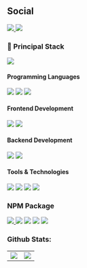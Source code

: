 ## Social
<p>
  <a href="https://youtube.com/c/AdrianCraft07">
    <img src="https://img.shields.io/youtube/channel/subscribers/UCSJAPPOzlybP_xSJj-E5W3w?color=%23FF0000&logo=youtube&logoColor=FF0000&style=for-the-badge">
  </a>
  <a href="https://agacraft.ga">
    <img src="https://img.shields.io/badge/-My%20WEB-FF0000?style=for-the-badge">
  </a>
</p>
<h3>
  🚀 Principal Stack
</h3> 
<p>
  <img src="https://img.shields.io/badge/Node.js-339933?style=for-the-badge&logo=nodedotjs&logoColor=white">
</p>
  
<h4>Programming Languages</h4>
<p>
  <img src="https://img.shields.io/badge/JavaScript-F7DF1E?style=for-the-badge&logo=javascript&logoColor=black">
  <img src="https://img.shields.io/badge/Python-00cc22?style=for-the-badge&logo=python">
  <img src="https://img.shields.io/badge/Java-AAAAAA?style=for-the-badge">
</p>
<h4>Frontend Development</h4>
<p>
  <img src="https://img.shields.io/badge/HTML5-E34F26?style=for-the-badge&logo=html5&logoColor=white">
  <img src="https://img.shields.io/badge/CSS3-1572B6?style=for-the-badge&logo=css3&logoColor=white">
</p>
<h4>Backend Development</h4>
<p>
  <img src="https://img.shields.io/badge/Node.js-339933?style=for-the-badge&logo=nodedotjs&logoColor=white">
  <img src="https://img.shields.io/badge/Express.js-000000?style=for-the-badge&logo=express&logoColor=white">
</p>
<h4>Tools & Technologies</h4>
<p>
  <img src="https://img.shields.io/badge/Git-F05032?style=for-the-badge&logo=git&logoColor=white">
  <img src="https://img.shields.io/badge/GitHub-100000?style=for-the-badge&logo=github&logoColor=white">
  <img src="ttps://img.shields.io/badge/Postman-FF6C37?style=for-the-badge&logo=Postman&logoColor=white">
  <img src="https://img.shields.io/badge/Heroku-430098?style=for-the-badge&logo=heroku&logoColor=white">
</p>

### NPM Package
<p>
  <a href="https://www.npmjs.com/package/@agacraft/http">
    <img src="https://img.shields.io/npm/v/@agacraft/http?style=for-the-badge&color=%23ff0000&label=%40agacraft%2Fhttp&logo=npm&style=flat-square">
  </a>
  <img src="https://img.shields.io/npm/v/@agacraft/fs?style=for-the-badge&color=%23ff0000&label=%40agacraft%2fs&logo=npm&style=flat-square">
  <img src="https://img.shields.io/npm/v/@agacraft/classes?style=for-the-badge&color=%23ff0000&label=%40agacraft%2Fclasses&logo=npm&style=flat-square">
  <img src="https://img.shields.io/npm/v/@agacraft/extension?style=for-the-badge&color=%23ff0000&label=%40agacraft%2Fextension&logo=npm&style=flat-square">
  <img src="https://img.shields.io/npm/v/@agacraft/functions?style=for-the-badge&color=%23ff0000&label=%40agacraft%2Ffunctions&logo=npm&style=flat-square">
</p>

### Github Stats:

<table>
  <tr>
    <td valign="top">
      <img src="https://github-readme-stats.vercel.app/api/top-langs/?username=AdrianCraft07&card_width=450em&title_color=FF0000&text_color=CC0000&icon_color=FF0000&bg_color=00000000&border_color=FF0000"/>
    </td>
    <td valign="top">
      <img src="https://github-readme-stats.vercel.app/api?username=AdrianCraft07&show_icons=true&&count_private=true&include_all_commits=true&hide_stars=true&title_color=FF0000&text_color=CC0000&icon_color=FF0000&bg_color=0d111700&border_color=FF0000" />
    </td>
  </tr>
</table>
